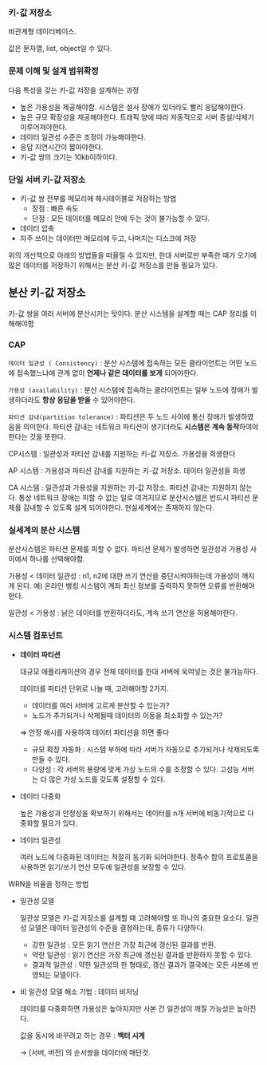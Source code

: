 ### 키-값 저장소

비관계형 데이터베이스.

값은 문자열, list, object일 수 있다.

### 문제 이해 및 설계 범위확정

다음 특성을 갖는 키-값 저장을 설계하는 과정

- 높은 가용성을 제공해야함. 시스템은 설사 장애가 있더라도 빨리 응답해야한다.
- 높은 규모 확장성을 제공해야한다. 트래픽 양에 따라 자동적으로 서버 증설/삭제가 이루어져야한다.
- 데이터 일관성 수준은 조정이 가능해야한다.
- 응답 지연시간이 짧아야한다.
- 키-값 쌍의 크기는 10kb이하이다.

### 단일 서버 키-값 저장소

- 키-값 쌍 전부를 메모리에 해시테이블로 저장하는 방법
    - 장점 : 빠른 속도
    - 단점 : 모든 데이터를 메모리 안에 두는 것이 불가능할 수 있다.
- 데이터 압축
- 자주 쓰이는 데이터만 메모리에 두고, 나머지는 디스크에 저장

위의 개선책으로 아래의 방법들을 떠올릴 수 있지만, 한대 서버로만 부족한 때가 오기에 많은 데이터를 저장하기 위해서는 분산 키-값 저장소를 만들 필요가 있다.

## 분산 키-값 저장소

키-값 쌍을 여러 서버에 분산시키는 탓이다. 분산 시스템을 설계할 때는 CAP 정리를 이해해야함

### CAP

`데이터 일관성 ( Consistency)` : 분산 시스템에 접속하는 모든 클라이언트는 어떤 노드에 접속했느냐에 관계 없이 **언제나 같은 데이터를 보게** 되어야한다.

`가용성 (availability)` : 분산 시스템에 접속하는 클라이언트는 일부 노드에 장애가 발생하더라도 **항상 응답을 받을** 수 있어야한다.

`파티션 감내(partition tolerance)` : 파티션은 두 노드 사이에 통신 장애가 발생하였음을 의미한다. 파티션 감내는 네트워크 파티션이 생기더라도 **시스템은 계속 동작**하여야한다는 것을 뜻한다.

CP시스템 : 일관성과 파티션 감내를 지원하는 키-값 저장소. 가용성을 희생한다

AP 시스템 : 가용성과 파티션 감내를 지원하는 키-값 저장소. 데이터 일관성을 희생

CA 시스템 : 일관성과 가용성을 지원하는 키-값 저장소. 파티션 감내는 지원하지 않는다. 통상 네트워크 장애는 피할 수 없는 일로 여겨지므로 분산시스템은 반드시 파티션 문제를 감내할 수 있도록 설계 되어야한다. 현실세계에는 존재하지 않는다.

### 실세계의 분산 시스템

분산시스템은 파티션 문제를 피할 수 없다. 파티션 문제가 발생하면 일관성과 가용성 사이에서 하나를 선택해야함.

가용성 < 데이터 일관성 : n1, n2에 대한 쓰기 연산을 중단시켜야하는데 가용성이 깨지게 된다. 예) 온라인 뱅킹 시스템이 계좌 최신 정보를 출력하지 못하면 오류를 반환해야한다.

일관성 < 가용성 : 낡은 데이터를 반환하더라도, 계속 쓰기 연산을 허용해야한다.

### 시스템 컴포넌트

- **데이터 파티션**

  대규모 애플리케이션의 경우 전체 데이터를 한대 서버에 욱여넣는 것은 불가능하다.

  데이터를 파티션 단위로 나눌 때, 고려해야할 2가지.

    - 데이터를 여러 서버에 고르게 분산할 수 있는가?
    - 노드가 추가되거나 삭제될때 데이터의 이동을 최소화할 수 있는가?

  ⇒ 안정 해시를 사용하여 데이터 파티션을 하면 좋다

    - 규모 확장 자동화 : 시스템 부하에 따라 서버가 자동으로 추가되거나 삭제되도록 만들 수 있다.
    - 다양성 : 각 서버의 용량에 맞게 가상 노드의 수를 조정할 수 있다. 고성능 서버는 더 많은 가상 노드를 갖도록 설정할 수 있다.
- 데이터 다중화

  높은 가용성과 안정성을 확보하기 위해서는 데이터를 n개 서버에 비동기적으로 다중화할 필요가 있다.

- 데이터 일관성

  여러 노드에 다중화된 데이터는 적절히 동기화 되어야한다. 정족수 합의 프로토콜을 사용하면 읽기/쓰기 연산 모두에 일관성을 보장할 수 있다.


WRN을 비율을 정하는 방법

- 일관성 모델

  일관성 모델은 키-값 저장소를 설계할 때 고려해야할 또 하나의 중요한 요소다. 일관성 모델은 데이터 일관성의 수준을 결정하는데, 종류가 다양하다.

    - 강한 일관성 : 모든 읽기 연산은 가장 최근에 갱신된 결과를 반환.
    - 약한 일관성 : 읽기 연산은 가장 최근에 갱신된 결과를 반환하지 못할 수 있다.
    - 결과적 일관성 : 약한 일관성의 한 형태로, 갱신 결과가 결국에는 모든 사본에 반영되는 모델이다.
- 비 일관성 모델 해소 기법 : 데이터 비저닝

  데이터를 다중화하면 가용성은 높아지지만 사본 간 일관성이 깨질 가능성은 높아진다.

  값을 동시에 바꾸려고 하는 경우 : **백터 시계**

  → [서버, 버전] 의 순서쌍을 데이터에 매단것.